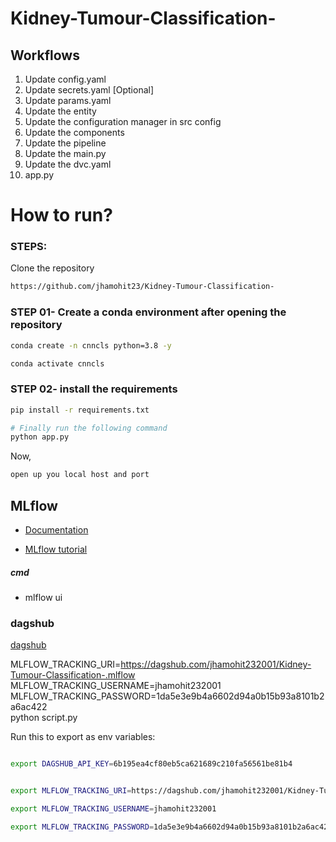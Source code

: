 # Kidney-Tumour-Classification-

## Workflows

1. Update config.yaml
2. Update secrets.yaml [Optional]
3. Update params.yaml
4. Update the entity
5. Update the configuration manager in src config
6. Update the components
7. Update the pipeline 
8. Update the main.py
9. Update the dvc.yaml
10. app.py

# How to run?
### STEPS:

Clone the repository

```bash
https://github.com/jhamohit23/Kidney-Tumour-Classification-
```
### STEP 01- Create a conda environment after opening the repository

```bash
conda create -n cnncls python=3.8 -y
```

```bash
conda activate cnncls
```

### STEP 02- install the requirements
```bash
pip install -r requirements.txt
```

```bash
# Finally run the following command
python app.py
```

Now,
```bash
open up you local host and port
```






## MLflow

- [Documentation](https://mlflow.org/docs/latest/index.html)

- [MLflow tutorial](https://youtu.be/qdcHHrsXA48?si=bD5vDS60akNphkem)

##### cmd
- mlflow ui

### dagshub
[dagshub](https://dagshub.com/)

MLFLOW_TRACKING_URI=https://dagshub.com/jhamohit232001/Kidney-Tumour-Classification-.mlflow \
MLFLOW_TRACKING_USERNAME=jhamohit232001 \
MLFLOW_TRACKING_PASSWORD=1da5e3e9b4a6602d94a0b15b93a8101b2a6ac422 \
python script.py

Run this to export as env variables:

```bash

export DAGSHUB_API_KEY=6b195ea4cf80eb5ca621689c210fa56561be81b4


export MLFLOW_TRACKING_URI=https://dagshub.com/jhamohit232001/Kidney-Tumour-Classification-.mlflow

export MLFLOW_TRACKING_USERNAME=jhamohit232001

export MLFLOW_TRACKING_PASSWORD=1da5e3e9b4a6602d94a0b15b93a8101b2a6ac422


```
